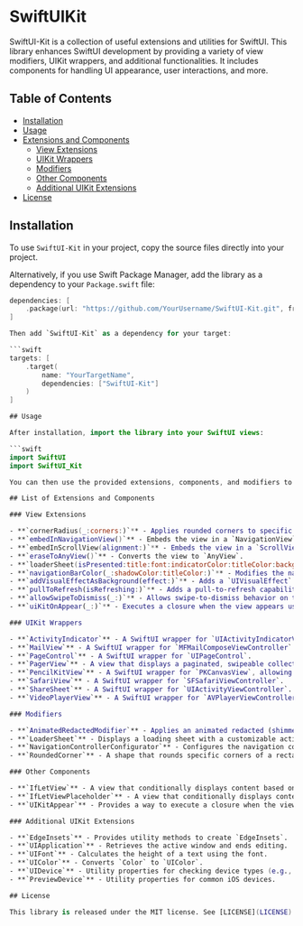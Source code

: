 # SwiftUIKit

SwiftUI-Kit is a collection of useful extensions and utilities for SwiftUI. This library enhances SwiftUI development by providing a variety of view modifiers, UIKit wrappers, and additional functionalities. It includes components for handling UI appearance, user interactions, and more.

## Table of Contents

- [Installation](#installation)
- [Usage](#usage)
- [Extensions and Components](#extensions-and-components)
  - [View Extensions](#view-extensions)
  - [UIKit Wrappers](#uikit-wrappers)
  - [Modifiers](#modifiers)
  - [Other Components](#other-components)
  - [Additional UIKit Extensions](#additional-uikit-extensions)
- [License](#license)

## Installation

To use `SwiftUI-Kit` in your project, copy the source files directly into your project.

Alternatively, if you use Swift Package Manager, add the library as a dependency to your `Package.swift` file:

```swift
dependencies: [
    .package(url: "https://github.com/YourUsername/SwiftUI-Kit.git", from: "1.0.0")
]

Then add `SwiftUI-Kit` as a dependency for your target:

```swift
targets: [
    .target(
        name: "YourTargetName",
        dependencies: ["SwiftUI-Kit"]
    )
]

## Usage

After installation, import the library into your SwiftUI views:

```swift
import SwiftUI
import SwiftUI_Kit

You can then use the provided extensions, components, and modifiers to enhance your views. Each extension and utility included in this library extends existing SwiftUI types or provides new functionality to make your code more concise and expressive. Refer to the extensions and components listed below for details on usage.

## List of Extensions and Components

### View Extensions

- **`cornerRadius(_:corners:)`** - Applies rounded corners to specific corners of a view.
- **`embedInNavigationView()`** - Embeds the view in a `NavigationView`.
- **`embedInScrollView(alignment:)`** - Embeds the view in a `ScrollView`.
- **`eraseToAnyView()`** - Converts the view to `AnyView`.
- **`loaderSheet(isPresented:title:font:indicatorColor:titleColor:backgroundColor:)`** - Displays a loading sheet with a customizable activity indicator.
- **`navigationBarColor(_:shadowColor:titleColor:)`** - Modifies the navigation bar’s color, shadow, and title color.
- **`addVisualEffectAsBackground(effect:)`** - Adds a `UIVisualEffect` as the background of the view.
- **`pullToRefresh(isRefreshing:)`** - Adds a pull-to-refresh capability to the view.
- **`allowSwipeToDismiss(_:)`** - Allows swipe-to-dismiss behavior on the view.
- **`uiKitOnAppear(_:)`** - Executes a closure when the view appears using UIKit’s `viewDidAppear`.

### UIKit Wrappers

- **`ActivityIndicator`** - A SwiftUI wrapper for `UIActivityIndicatorView`.
- **`MailView`** - A SwiftUI wrapper for `MFMailComposeViewController`.
- **`PageControl`** - A SwiftUI wrapper for `UIPageControl`.
- **`PagerView`** - A view that displays a paginated, swipeable collection of pages.
- **`PencilKitView`** - A SwiftUI wrapper for `PKCanvasView`, allowing users to draw using PencilKit.
- **`SafariView`** - A SwiftUI wrapper for `SFSafariViewController`.
- **`ShareSheet`** - A SwiftUI wrapper for `UIActivityViewController`.
- **`VideoPlayerView`** - A SwiftUI wrapper for `AVPlayerViewController`.

### Modifiers

- **`AnimatedRedactedModifier`** - Applies an animated redacted (shimmer) effect to a view.
- **`LoaderSheet`** - Displays a loading sheet with a customizable activity indicator.
- **`NavigationControllerConfigurator`** - Configures the navigation controller for the current view.
- **`RoundedCorner`** - A shape that rounds specific corners of a rectangle.

### Other Components

- **`IfLetView`** - A view that conditionally displays content based on the presence of an optional value.
- **`IfLetViewPlaceholder`** - A view that conditionally displays content with a placeholder for the `nil` case.
- **`UIKitAppear`** - Provides a way to execute a closure when the view appears using UIKit’s `viewDidAppear`.

### Additional UIKit Extensions

- **`EdgeInsets`** - Provides utility methods to create `EdgeInsets`.
- **`UIApplication`** - Retrieves the active window and ends editing.
- **`UIFont`** - Calculates the height of a text using the font.
- **`UIColor`** - Converts `Color` to `UIColor`.
- **`UIDevice`** - Utility properties for checking device types (e.g., iPhone SE, iPhone 8).
- **`PreviewDevice`** - Utility properties for common iOS devices.

## License

This library is released under the MIT license. See [LICENSE](LICENSE) for details.
